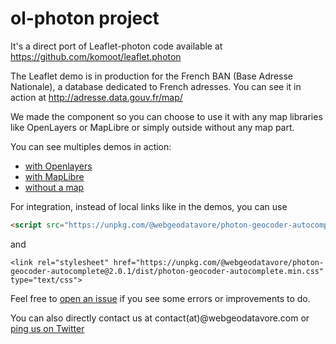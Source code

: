 # **ol-photon** project

It's a direct port of Leaflet-photon code available at https://github.com/komoot/leaflet.photon

The Leaflet demo is in production for the French BAN (Base Adresse Nationale), a database dedicated to French adresses.
You can see it in action at http://adresse.data.gouv.fr/map/

We made the component so you can choose to use it with any map libraries like OpenLayers or MapLibre or simply outside without any map part.

You can see multiples demos in action:

- [with Openlayers](https://raw.githack.com/webgeodatavore/photon-geocoder-autocomplete/master/demo/index-ol.html)
- [with MapLibre](https://raw.githack.com/webgeodatavore/photon-geocoder-autocomplete/master/demo/index-maplibre.html)
- [without a map](https://raw.githack.com/webgeodatavore/photon-geocoder-autocomplete/master/demo/index-no-map.html)

For integration, instead of local links like in the demos, you can use

```html
<script src="https://unpkg.com/@webgeodatavore/photon-geocoder-autocomplete@2.0.1/dist/photon-geocoder-autocomplete.min.js"></script>
```

and

```
<link rel="stylesheet" href="https://unpkg.com/@webgeodatavore/photon-geocoder-autocomplete@2.0.1/dist/photon-geocoder-autocomplete.min.css" type="text/css">
```

Feel free to [open an issue](https://github.com/webgeodatavore/photon-geocoder-autocomplete/issues) if you see some errors or improvements to do.

You can also directly contact us at contact(at)@webgeodatavore.com or [ping us on Twitter](http://twitter.com/thomasg77)
